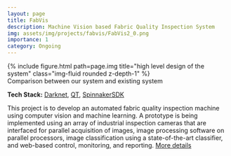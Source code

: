 ```yaml
---
layout: page
title: FabVis
description: Machine Vision based Fabric Quality Inspection System 
img: assets/img/projects/fabvis/FabVis2_0.png
importance: 1
category: Ongoing
---
```


<div class="row">
    <div class="col-sm mt-3 mt-md-0">
        {% include figure.html path=page.img title="high level design of the system" class="img-fluid rounded z-depth-1" %}
    </div>
</div>
<div class="caption">
    Comparison between our system and existing system
</div>

<b>Tech Stack:</b> [Darknet](https://github.com/AlexeyAB/darknet), [QT](https://www.qt.io/), [SpinnakerSDK](https://www.flir.eu/products/spinnaker-sdk/)

This project is to develop an automated fabric quality inspection machine using computer vision and machine learning. A prototype is being implemented using an array of industrial inspection cameras that are interfaced for parallel acquisition of images, image processing software on parallel processors, image classification using a state-of-the-art classifier, and web-based control, monitoring, and reporting. [More details](https://uom.lk/cse/labs/IntelliSense/projects)  
